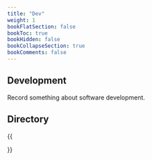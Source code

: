 ```yaml
---
title: "Dev"
weight: 1
bookFlatSection: false
bookToc: true
bookHidden: false
bookCollapseSection: true
bookComments: false
---
```

## Development 
Record something about software development. 
## Directory
{{<section>}}